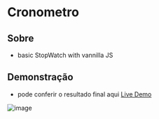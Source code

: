 # Cronometro

## Sobre 
- basic StopWatch with vannilla JS


## Demonstração 
- pode conferir o resultado final aqui [Live Demo](https://keen-easley-191d17.netlify.app/)

![image](https://user-images.githubusercontent.com/62390902/106624492-7afd2200-6554-11eb-95ee-4c2edca379b9.png)
